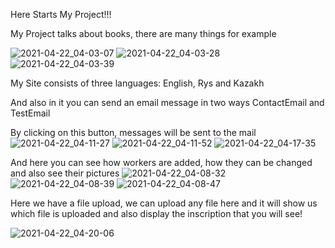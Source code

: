 



Here Starts My Project!!!

My Project talks about books, there are many things for example

![2021-04-22_04-03-07](https://user-images.githubusercontent.com/78431912/115626754-c0ddb100-a31f-11eb-9300-353d80f067f4.png)
![2021-04-22_04-03-28](https://user-images.githubusercontent.com/78431912/115626759-c2a77480-a31f-11eb-979c-35e79622986e.png)
![2021-04-22_04-03-39](https://user-images.githubusercontent.com/78431912/115626778-c804bf00-a31f-11eb-82b0-f452ccda8814.png)

My Site consists of three languages: English, Rys and Kazakh

And also in it you can send an email message in two ways ContactEmail and TestEmail


By clicking on this button, messages will be sent to the mail
![2021-04-22_04-11-27](https://user-images.githubusercontent.com/78431912/115627488-eae3a300-a320-11eb-9c89-bdb28ff14ef8.png)
![2021-04-22_04-11-52](https://user-images.githubusercontent.com/78431912/115627497-ee772a00-a320-11eb-8e81-94f20c260496.png)
![2021-04-22_04-17-35](https://user-images.githubusercontent.com/78431912/115627988-b6241b80-a321-11eb-8609-dc6eadd5c98a.png)




And here you can see how workers are added, how they can be changed and also see their pictures
![2021-04-22_04-08-32](https://user-images.githubusercontent.com/78431912/115627683-3dbd5a80-a321-11eb-8baa-77c1926879fb.png)
![2021-04-22_04-08-39](https://user-images.githubusercontent.com/78431912/115627688-3f871e00-a321-11eb-81c9-7a0ce7c83b89.png)
![2021-04-22_04-08-47](https://user-images.githubusercontent.com/78431912/115627692-40b84b00-a321-11eb-9448-2fadbd8a9104.png)

Here we have a file upload, we can upload any file here and it will show us which file is uploaded and also display the inscription that you will see!

![2021-04-22_04-20-06](https://user-images.githubusercontent.com/78431912/115628204-174bef00-a322-11eb-8bee-adbfd72a3f8e.png)


